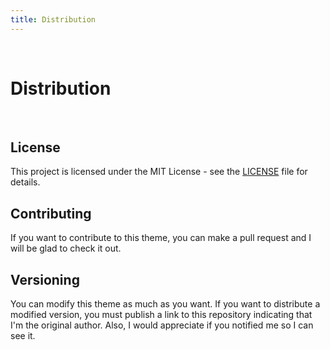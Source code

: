 ```yaml
---
title: Distribution
---
```


<br><h1 id="distribution">Distribution</h1>
<br>
<h2 id="license">License</h2>

<p>This project is licensed under the MIT License - see the 
<a href="https://github.com/SAGGameDeveloper/hugo-minimalist-spa/blob/master/LICENSE">LICENSE</a> file for details.</p>

<h2 id="contributing">Contributing</h2>

<p>If you want to contribute to this theme, you can make a pull request and I will be glad to check it out.</p>

<h2 id="versioning">Versioning</h2>

<p>You can modify this theme as much as you want. If you want to distribute a modified version,
you must publish a link to this repository indicating that I'm the original author. Also, I would
appreciate if you notified me so I can see it.</p>
<br>
